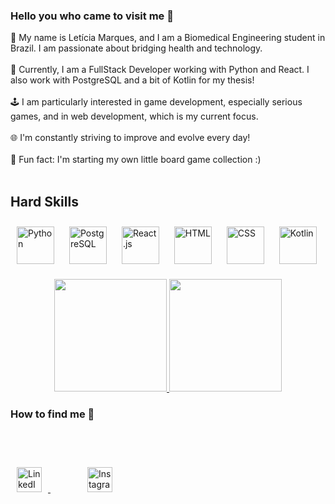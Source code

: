 ### Hello you who came to visit me 🚀 

:speech_balloon: My name is Letícia Marques, and I am a Biomedical Engineering student in Brazil. I am passionate about bridging health and technology. <br/><br/>
:brain: Currently, I am a FullStack Developer working with Python and React. I also work with PostgreSQL and a bit of Kotlin for my thesis! <br/><br/>
:joystick: I am particularly interested in game development, especially serious games, and in web development, which is my current focus. <br/><br/>
:globe_with_meridians: I'm constantly striving to improve and evolve every day! <br/><br/>
🎲 Fun fact: I'm starting my own little board game collection :) <br/><br/>

## Hard Skills

<p align="left">
  <img src="https://cdn.jsdelivr.net/gh/devicons/devicon/icons/python/python-original.svg" alt="Python" width="60" height="60" style="margin: 10px;"/>
  <img src="https://cdn.jsdelivr.net/gh/devicons/devicon/icons/postgresql/postgresql-original.svg" alt="PostgreSQL" width="60" height="60" style="margin: 10px;"/>
  <img src="https://cdn.jsdelivr.net/gh/devicons/devicon/icons/react/react-original.svg" alt="React.js" width="60" height="60" style="margin: 10px;"/>
  <img src="https://cdn.jsdelivr.net/gh/devicons/devicon/icons/html5/html5-original.svg" alt="HTML" width="60" height="60" style="margin: 10px;"/>
  <img src="https://cdn.jsdelivr.net/gh/devicons/devicon/icons/css3/css3-original.svg" alt="CSS" width="60" height="60" style="margin: 10px;"/>
  <img src="https://cdn.jsdelivr.net/gh/devicons/devicon/icons/kotlin/kotlin-original.svg" alt="Kotlin" width="60" height="60" style="margin: 10px;"/>
</p>

<p align="center">
<a href="https://github.com/Sr-Vinicius">
<img height="180em" src="https://github-readme-stats.vercel.app/api/top-langs/?username=LetMarq&layout=compact&theme=gotham" />
<img height="180em" src="https://github-readme-stats.vercel.app/api?username=LetMarq&theme=gotham&layout=compact&rank_icon=github" />
</a>
</p>

### How to find me 🔎

<p align="left">
  <a href="https://www.linkedin.com/in/leticia-marques-pinho/" target="_blank">
    <img src="https://cdn.jsdelivr.net/gh/devicons/devicon/icons/linkedin/linkedin-original.svg" alt="LinkedIn" width="40" height="40" style="margin: 10px;"/>
  </a>
  <a href="https://www.instagram.com/let.marqs" target="_blank">
    <img src="https://upload.wikimedia.org/wikipedia/commons/a/a5/Instagram_icon.png" alt="Instagram" width="40" height="40" style="margin: 59px;"/>
  </a>
</p>

